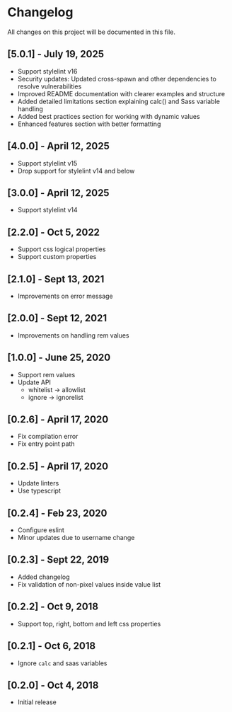 # Changelog

All changes on this project will be documented in this file.

## [5.0.1] - July 19, 2025

- Support stylelint v16
- Security updates: Updated cross-spawn and other dependencies to resolve vulnerabilities
- Improved README documentation with clearer examples and structure
- Added detailed limitations section explaining calc() and Sass variable handling
- Added best practices section for working with dynamic values
- Enhanced features section with better formatting

## [4.0.0] - April 12, 2025

- Support stylelint v15
- Drop support for stylelint v14 and below

## [3.0.0] - April 12, 2025

- Support stylelint v14

## [2.2.0] - Oct 5, 2022

- Support css logical properties
- Support custom properties

## [2.1.0] - Sept 13, 2021

- Improvements on error message

## [2.0.0] - Sept 12, 2021

- Improvements on handling rem values

## [1.0.0] - June 25, 2020

- Support rem values
- Update API
  - whitelist -> allowlist
  - ignore -> ignorelist

## [0.2.6] - April 17, 2020

- Fix compilation error
- Fix entry point path

## [0.2.5] - April 17, 2020

- Update linters
- Use typescript

## [0.2.4] - Feb 23, 2020

- Configure eslint
- Minor updates due to username change

## [0.2.3] - Sept 22, 2019

- Added changelog
- Fix validation of non-pixel values inside value list

## [0.2.2] - Oct 9, 2018

- Support top, right, bottom and left css properties

## [0.2.1] - Oct 6, 2018

- Ignore `calc` and saas variables

## [0.2.0] - Oct 4, 2018

- Initial release
